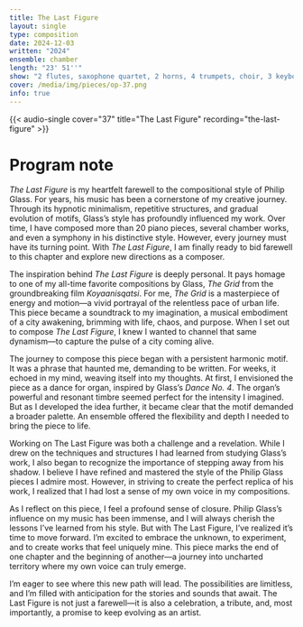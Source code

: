 ```yaml
---
title: The Last Figure
layout: single
type: composition
date: 2024-12-03
written: "2024"
ensemble: chamber
length: "23' 51''"
show: "2 flutes, saxophone quartet, 2 horns, 4 trumpets, choir, 3 keyboards"
cover: /media/img/pieces/op-37.png
info: true
---
```


{{< audio-single cover="37" title="The Last Figure" recording="the-last-figure" >}}

# Program note

*The Last Figure* is my heartfelt farewell to the compositional style of Philip Glass. For years, his music has been a cornerstone of my creative journey. Through its hypnotic minimalism, repetitive structures, and gradual evolution of motifs, Glass’s style has profoundly influenced my work. Over time, I have composed more than 20 piano pieces, several chamber works, and even a symphony in his distinctive style. However, every journey must have its turning point. With *The Last Figure*, I am finally ready to bid farewell to this chapter and explore new directions as a composer.

The inspiration behind *The Last Figure* is deeply personal. It pays homage to one of my all-time favorite compositions by Glass, *The Grid* from the groundbreaking film *Koyaanisqatsi*. For me, *The Grid* is a masterpiece of energy and motion—a vivid portrayal of the relentless pace of urban life. This piece became a soundtrack to my imagination, a musical embodiment of a city awakening, brimming with life, chaos, and purpose. When I set out to compose *The Last Figure*, I knew I wanted to channel that same dynamism—to capture the pulse of a city coming alive.

The journey to compose this piece began with a persistent harmonic motif. It was a phrase that haunted me, demanding to be written. For weeks, it echoed in my mind, weaving itself into my thoughts. At first, I envisioned the piece as a dance for organ, inspired by Glass’s *Dance No. 4*. The organ’s powerful and resonant timbre seemed perfect for the intensity I imagined. But as I developed the idea further, it became clear that the motif demanded a broader palette. An ensemble offered the flexibility and depth I needed to bring the piece to life.

Working on The Last Figure was both a challenge and a revelation. While I drew on the techniques and structures I had learned from studying Glass’s work, I also began to recognize the importance of stepping away from his shadow. I believe I have refined and mastered the style of the Philip Glass pieces I admire most. However, in striving to create the perfect replica of his work, I realized that I had lost a sense of my own voice in my compositions.

As I reflect on this piece, I feel a profound sense of closure. Philip Glass’s influence on my music has been immense, and I will always cherish the lessons I’ve learned from his style. But with The Last Figure, I’ve realized it’s time to move forward. I’m excited to embrace the unknown, to experiment, and to create works that feel uniquely mine. This piece marks the end of one chapter and the beginning of another—a journey into uncharted territory where my own voice can truly emerge.

I’m eager to see where this new path will lead. The possibilities are limitless, and I’m filled with anticipation for the stories and sounds that await. The Last Figure is not just a farewell—it is also a celebration, a tribute, and, most importantly, a promise to keep evolving as an artist.